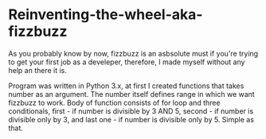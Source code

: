 # Reinventing-the-wheel-aka-fizzbuzz

As you probably know by now, fizzbuzz is an asbsolute must if you're trying to get your 
first job as a develeper, therefore, I made myself without any help an there it is.

Program was written in Python 3.x, at first I created functions that takes number as an argument. The number 
itself defines range in which we want fizzbuzz to work. Body of function consists of for loop and three 
conditionals, first - if number is divisible by 3 AND 5, second - if number is divisible only by 3, and last 
one - if number is divisible only by 5. Simple as that. 
